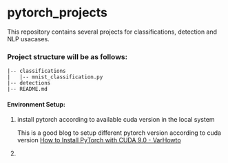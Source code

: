 # pytorch_projects

This repository contains several projects for classifications, detection and NLP usacases.

### Project structure will be as follows:

```
|-- classifications
|   |-- mnist_classification.py
|-- detections
|-- README.md
```



#### Environment Setup:

1. install pytorch according to available cuda version in the local system
   
   This is a good blog to setup different pytorch version according to cuda version [How to Install PyTorch with CUDA 9.0 - VarHowto](https://varhowto.com/install-pytorch-cuda-9-0/)

2. 